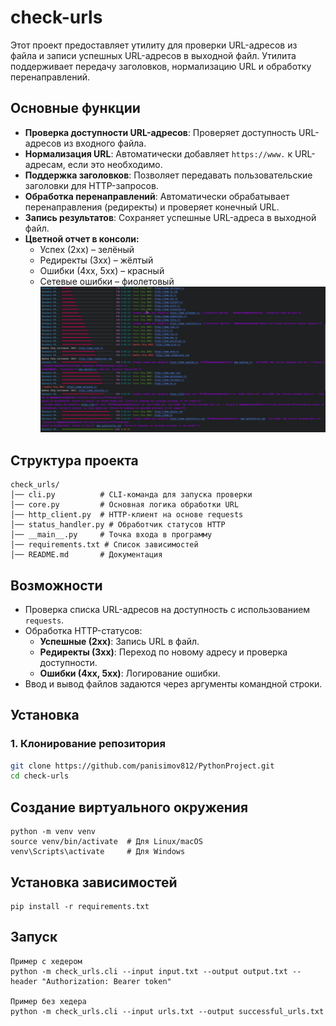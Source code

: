 # check-urls



Этот проект предоставляет утилиту для проверки URL-адресов из файла и записи успешных URL-адресов в выходной файл. Утилита поддерживает передачу заголовков, нормализацию URL и обработку перенаправлений.

## Основные функции

- **Проверка доступности URL-адресов**: Проверяет доступность URL-адресов из входного файла.
- **Нормализация URL**: Автоматически добавляет `https://www.` к URL-адресам, если это необходимо.
- **Поддержка заголовков**: Позволяет передавать пользовательские заголовки для HTTP-запросов.
- **Обработка перенаправлений**: Автоматически обрабатывает перенаправления (редиректы) и проверяет конечный URL.
- **Запись результатов**: Сохраняет успешные URL-адреса в выходной файл.
- **Цветной отчет в консоли:** 
  - Успех (2xx) – зелёный 
  - Редиректы (3xx) – жёлтый  
  - Ошибки (4xx, 5xx) – красный 
  - Сетевые ошибки – фиолетовый
![img.png](img.png)

## Структура проекта
```
check_urls/
│── cli.py          # CLI-команда для запуска проверки
│── core.py         # Основная логика обработки URL
│── http_client.py  # HTTP-клиент на основе requests
│── status_handler.py # Обработчик статусов HTTP
│── __main__.py     # Точка входа в программу
│── requirements.txt # Список зависимостей
│── README.md       # Документация
```

## Возможности

- Проверка списка URL-адресов на доступность с использованием `requests`.
- Обработка HTTP-статусов:
  - **Успешные (2xx)**: Запись URL в файл.
  - **Редиректы (3xx)**: Переход по новому адресу и проверка доступности.
  - **Ошибки (4xx, 5xx)**: Логирование ошибки.
- Ввод и вывод файлов задаются через аргументы командной строки.

## Установка

### 1. Клонирование репозитория

```bash
git clone https://github.com/panisimov812/PythonProject.git
cd check-urls
```

## Создание виртуального окружения
```
python -m venv venv
source venv/bin/activate  # Для Linux/macOS
venv\Scripts\activate     # Для Windows
```
## Установка зависимостей
```
pip install -r requirements.txt
```

## Запуск
```
Пример c хедером
python -m check_urls.cli --input input.txt --output output.txt --header "Authorization: Bearer token"

Пример без хедера
python -m check_urls.cli --input urls.txt --output successful_urls.txt
```